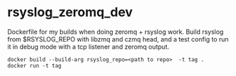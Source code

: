 # rsyslog_zeromq_dev
Dockerfile for my builds when doing zeromq  + rsyslog work. Build rsyslog from $RSYSLOG_REPO with libzmq
and czmq head, and a test config to run it in debug mode with a tcp listener and zeromq output.

```
docker build --build-arg rsyslog_repo=<path to repo>  -t tag .
docker run -t tag 
```
